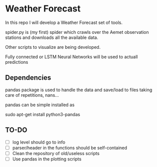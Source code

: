 # Weather Forecast

In this repo I will develop a Weather Forecast set of tools.

spider.py is (my first) spider which crawls over the Aemet observation stations and downloads all the available data.

Other scripts to visualize are being developed.

Fully connected or LSTM Neural Networks will be used to actuall predictions

## Dependencies
pandas package is used to handle the data and save/load to files taking care of repetitions, nans...


pandas can be simple installed as

sudo apt-get install python3-pandas


## TO-DO
- [ ] log level should go to info
- [ ] parser/header in the functions should be self-contained
- [ ] Clean the repository of old/useless scripts
- [ ] Use pandas in the plotting scripts
